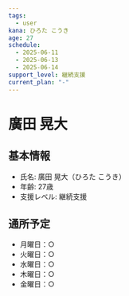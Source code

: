 ```yaml
---
tags:
  - user
kana: ひろた こうき
age: 27
schedule:
  - 2025-06-11
  - 2025-06-13
  - 2025-06-14
support_level: 継続支援
current_plan: "-"
---
```


# 廣田 晃大

## 基本情報
- 氏名: 廣田 晃大（ひろた こうき）
- 年齢: 27歳
- 支援レベル: 継続支援

## 通所予定
- 月曜日：○
- 火曜日：○
- 水曜日：○
- 木曜日：○
- 金曜日：○ 